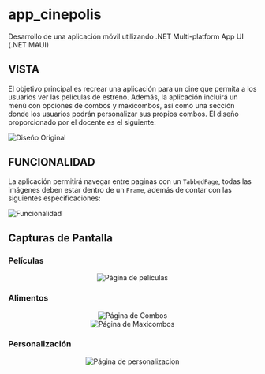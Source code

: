 # app_cinepolis
Desarrollo de una aplicación móvil utilizando .NET Multi-platform App UI (.NET MAUI)
## VISTA
El objetivo principal es recrear una aplicación para un cine que permita a los usuarios ver las películas de estreno. Además, la aplicación incluirá un menú con opciones de combos y maxicombos, así como una sección donde los usuarios podrán personalizar sus propios combos.
El diseño proporcionado por el docente es el siguiente:

![Diseño Original](imagenes/ejemplo.png)

## FUNCIONALIDAD
La aplicación permitirá navegar entre paginas con un `TabbedPage`, todas las imágenes deben estar dentro de un `Frame`, además de contar con las siguientes especificaciones:

![Funcionalidad](imagenes/ejemplo_funcionalidad.png)

## Capturas de Pantalla
### **Películas**
<div align="center">
    <img src="imagenes/peliculas.png" alt="Página de películas" />
</div>

### **Alimentos**
<div align="center">
    <img src="imagenes/combos.png" alt="Página de Combos" />
</div>

<div align="center">
    <img src="imagenes/maxicombos.png" alt="Página de Maxicombos" />
</div>

### **Personalización**
<div align="center">
    <img src="imagenes/personalizacion.png" alt="Página de personalizacion" />
</div>
